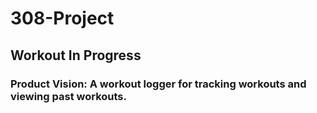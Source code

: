 # 308-Project

## Workout In Progress
### Product Vision: A workout logger for tracking workouts and viewing past workouts.
